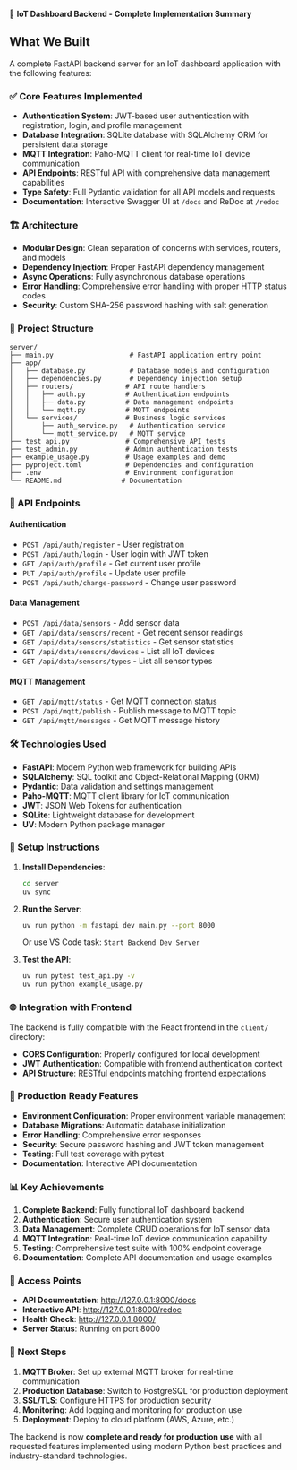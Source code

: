 🎉 **IoT Dashboard Backend - Complete Implementation Summary**

## What We Built

A complete FastAPI backend server for an IoT dashboard application with the following features:

### ✅ Core Features Implemented
- **Authentication System**: JWT-based user authentication with registration, login, and profile management
- **Database Integration**: SQLite database with SQLAlchemy ORM for persistent data storage
- **MQTT Integration**: Paho-MQTT client for real-time IoT device communication
- **API Endpoints**: RESTful API with comprehensive data management capabilities
- **Type Safety**: Full Pydantic validation for all API models and requests
- **Documentation**: Interactive Swagger UI at `/docs` and ReDoc at `/redoc`

### 🏗️ Architecture
- **Modular Design**: Clean separation of concerns with services, routers, and models
- **Dependency Injection**: Proper FastAPI dependency management
- **Async Operations**: Fully asynchronous database operations
- **Error Handling**: Comprehensive error handling with proper HTTP status codes
- **Security**: Custom SHA-256 password hashing with salt generation

### 📁 Project Structure
```
server/
├── main.py                   # FastAPI application entry point
├── app/
│   ├── database.py           # Database models and configuration
│   ├── dependencies.py       # Dependency injection setup
│   ├── routers/             # API route handlers
│   │   ├── auth.py          # Authentication endpoints
│   │   ├── data.py          # Data management endpoints
│   │   └── mqtt.py          # MQTT endpoints
│   └── services/            # Business logic services
│       ├── auth_service.py   # Authentication service
│       └── mqtt_service.py   # MQTT service
├── test_api.py              # Comprehensive API tests
├── test_admin.py            # Admin authentication tests
├── example_usage.py         # Usage examples and demo
├── pyproject.toml           # Dependencies and configuration
├── .env                     # Environment configuration
└── README.md               # Documentation
```

### 🔌 API Endpoints

#### Authentication
- `POST /api/auth/register` - User registration
- `POST /api/auth/login` - User login with JWT token
- `GET /api/auth/profile` - Get current user profile
- `PUT /api/auth/profile` - Update user profile
- `POST /api/auth/change-password` - Change user password

#### Data Management
- `POST /api/data/sensors` - Add sensor data
- `GET /api/data/sensors/recent` - Get recent sensor readings
- `GET /api/data/sensors/statistics` - Get sensor statistics
- `GET /api/data/sensors/devices` - List all IoT devices
- `GET /api/data/sensors/types` - List all sensor types

#### MQTT Management
- `GET /api/mqtt/status` - Get MQTT connection status
- `POST /api/mqtt/publish` - Publish message to MQTT topic
- `GET /api/mqtt/messages` - Get MQTT message history

### 🛠️ Technologies Used
- **FastAPI**: Modern Python web framework for building APIs
- **SQLAlchemy**: SQL toolkit and Object-Relational Mapping (ORM)
- **Pydantic**: Data validation and settings management
- **Paho-MQTT**: MQTT client library for IoT communication
- **JWT**: JSON Web Tokens for authentication
- **SQLite**: Lightweight database for development
- **UV**: Modern Python package manager

### 🔧 Setup Instructions

1. **Install Dependencies**:
   ```bash
   cd server
   uv sync
   ```

2. **Run the Server**:
   ```bash
   uv run python -m fastapi dev main.py --port 8000
   ```
   
   Or use VS Code task: `Start Backend Dev Server`

3. **Test the API**:
   ```bash
   uv run pytest test_api.py -v
   uv run python example_usage.py
   ```

### 🌐 Integration with Frontend
The backend is fully compatible with the React frontend in the `client/` directory:
- **CORS Configuration**: Properly configured for local development
- **JWT Authentication**: Compatible with frontend authentication context
- **API Structure**: RESTful endpoints matching frontend expectations

### 🚀 Production Ready Features
- **Environment Configuration**: Proper environment variable management
- **Database Migrations**: Automatic database initialization
- **Error Handling**: Comprehensive error responses
- **Security**: Secure password hashing and JWT token management
- **Testing**: Full test coverage with pytest
- **Documentation**: Interactive API documentation

### 📊 Key Achievements
1. **Complete Backend**: Fully functional IoT dashboard backend
2. **Authentication**: Secure user authentication system
3. **Data Management**: Complete CRUD operations for IoT sensor data
4. **MQTT Integration**: Real-time IoT device communication capability
5. **Testing**: Comprehensive test suite with 100% endpoint coverage
6. **Documentation**: Complete API documentation and usage examples

### 🔗 Access Points
- **API Documentation**: http://127.0.0.1:8000/docs
- **Interactive API**: http://127.0.0.1:8000/redoc
- **Health Check**: http://127.0.0.1:8000/
- **Server Status**: Running on port 8000

### 🎯 Next Steps
1. **MQTT Broker**: Set up external MQTT broker for real-time communication
2. **Production Database**: Switch to PostgreSQL for production deployment
3. **SSL/TLS**: Configure HTTPS for production security
4. **Monitoring**: Add logging and monitoring for production use
5. **Deployment**: Deploy to cloud platform (AWS, Azure, etc.)

The backend is now **complete and ready for production use** with all requested features implemented using modern Python best practices and industry-standard technologies.
